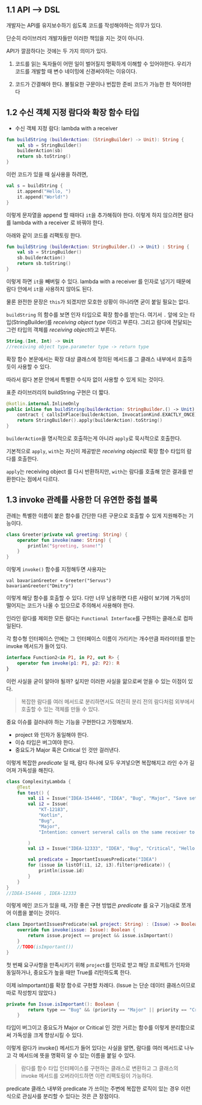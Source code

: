 ## 1.1 API --> DSL

개발자는 API를 유지보수하기 쉽도록 코드를 작성해야하는 의무가 있다.

단순히 라이브러리 개발자들만 이러한 책임을 지는 것이 아니다.

API가 깔끔하다는 것에는 두 가지 의미가 있다.

1. 코드를 읽는 독자들이 어떤 일이 벌어질지 명확하게 이해할 수 있어야한다.
우리가 코드를 개발할 때 변수 네이밍에 신경써야하는 이유이다.

2. 코드가 간결해야 한다. 불필요한 구문이나 번잡한 준비 코드가 가능한 한 적어야한다

## 1.2 수신 객체 지정 람다와 확장 함수 타입

- 수신 객체 지정 람다: lambda with a receiver

```kotlin
fun buildString (builderAction: (StringBuilder) -> Unit): String {
    val sb = StringBuilder()
    builderAction(sb)
    return sb.toString()
}
```

이런 코드가 있을 때 실사용을 하려면,

```kotlin
val s = buildString {
    it.append("Hello, ")
    it.append("World!")
}
```

이렇게 문자열을 append 할 때마다 `it`을 추가해줘야 한다. 이렇게 하지 않으려면 람다를 lambda with a receiver 로 바꿔야 한다.

아래와 같이 코드를 리팩토링 한다.

```kotlin
fun buildString (builderAction: StringBuilder.() -> Unit) : String {
    val sb = StringBuilder()
    sb.builderAction()
    return sb.toString()
}
```

이렇게 하면 `it`을 빼버릴 수 있다. lambda with a receiver 를 인자로 넘기기 때문에 람다 안에서 `it`을 사용하지 않아도 된다.

물론 완전한 문장은 `this`가 되겠지만 모호한 상황이 아니라면 굳이 붙일 필요는 없다.

`buildString` 의 함수를 보면 인자 타입으로 확장 함수를 받는다. 여기서 `.` 앞에 오는 타입(StringBuilder)를 *receiving object type* 이라고 부른다.
그리고 람다에 전달되는 그런 타입의 객체를 *receiving object*라고 부른다.

```kotlin
String.(Int, Int) -> Unit
//receiving object type.parameter type -> return type
```

확장 함수 본문에서는 확장 대상 클래스에 정의된 메서드를 그 클래스 내부에서 호출하듯이 사용할 수 있다.

따라서 람다 본문 안에서 특별한 수식자 없이 사용할 수 있게 되는 것이다.

표준 라이브러리의 buildString 구현은 더 짧다.

```kotlin
@kotlin.internal.InlineOnly
public inline fun buildString(builderAction: StringBuilder.() -> Unit): String {
    contract { callsInPlace(builderAction, InvocationKind.EXACTLY_ONCE) }
    return StringBuilder().apply(builderAction).toString()
}
```

`builderAction`을 명시적으로 호출하는게 아니라 `apply`로 묵시적으로 호출한다.

기본적으로 `apply`, `with`는 자신이 제공받은 *receiving object*로 확장 함수 타입의 람다를 호출한다.

`apply`는 receiving object 를 다시 반환하지만, `with`는 람다를 호출해 얻은 결과를 반환한다는 점에서 다르다.

## 1.3 invoke 관례를 사용한 더 유연한 중첩 블록

관례는 특별한 이름이 붙은 함수를 간단한 다른 구문으로 호출할 수 있게 지원해주는 기능이다.

```kotlin
class Greeter(private val greeting: String) {
    operator fun invoke(name: String) {
        println("$greeting, $name!")
    }
}
```

이렇게 `invoke()` 함수를 지정해두면 사용자는

```
val bavarianGreeter = Greeter("Servus")
bavarianGreeter("Dmitry")
```

이렇게 해당 함수를 호출할 수 있다. 다만 너무 남용하면 다른 사람이 보기에 가독성이 떨어지는 코드가 나올 수 있으므로 주의해서 사용해야 한다.

인라인 람다를 제외한 모든 람다는 `Functional Interface`를 구현하는 클래스로 컴파일된다.

각 함수형 인터페이스 안에는 그 인터페이스 이름이 가리키는 개수만큼 파라미터를 받는 invoke 메서드가 들어 있다.

```kotlin
interface Function2<in P1, in P2, out R> {
    operator fun invoke(p1: P1, p2: P2): R
}
```

이런 사실을 굳이 알아야 될까? 싶지만 이러한 사실을 앎으로써 얻을 수 있는 이점이 있다.

> 복잡한 람다를 여러 메서드로 분리하면서도 여전히 분리 전의 람다처럼 외부에서 호출할 수 있는 객체를 만들 수 있다.

중요 이슈를 걸러내야 하는 기능을 구현한다고 가정해보자.

- project 와 인자가 동일해야 한다.
- 이슈 타입은 버그여야 한다.
- 중요도가 Major 혹은 Critical 인 것만 걸러낸다.

이렇게 복잡한 *predicate* 일 때, 람다 하나에 모두 우겨넣으면 복잡해지고 라인 수가 길어져 가독성을 해친다.

```kotlin
class ComplexityLambda {
    @Test
    fun test() {
        val i1 = Issue("IDEA-154446", "IDEA", "Bug", "Major", "Save settings failed")
        val i2 = Issue(
            "KT-12183",
            "Kotlin",
            "Bug",
            "Major",
            "Intention: convert serveral calls on the same receiver to with/apply"

        )
        val i3 = Issue("IDEA-12333", "IDEA", "Bug", "Critical", "Hello world!")

        val predicate = ImportantIssuesPredicate("IDEA")
        for (issue in listOf(i1, i2, i3).filter(predicate)) {
            println(issue.id)
        }
    }
}
//IDEA-154446 , IDEA-12333
```

이렇게 메인 코드가 있을 때, 가장 좋은 구현 방법은 *predicate* 를 요구 기능대로 쪼개어 이름을 붙이는 것이다.

```kotlin
class ImportantIssuesPredicate(val project: String) : (Issue) -> Boolean {
    override fun invoke(issue: Issue): Boolean {
        return issue.project == project && issue.isImportant()
    }
    //TODO(isImportant())
}
```

첫 번째 요구사항을 만족시키기 위해 `project`를 인자로 받고 해당 프로젝트가 인자와 동일하거나,
중요도가 높을 때만 True를 리턴하도록 한다.

이제 isImportant()를 확장 함수로 구현할 차례다. (Issue 는 단순 데이터 클래스이므로 따로 작성항지 않았다.)

```kotlin
private fun Issue.isImportant(): Boolean {
        return type == "Bug" && (priority == "Major" || priority == "Critical")
    }
```

타입이 버그이고 중요도가 Major or Critical 인 것만 거르는 함수를 이렇게 분리함으로써 가독성을 크게 향상시킬 수 있다.

이렇게 람다가 invoke() 메서드가 들어 있다는 사실을 알면,
람다를 여러 메서드로 나누고 각 메서드에 뜻을 명확히 알 수 있는 이름을 붙일 수 있다.

> 람다를 함수 타입 인터페이스를 구현하는 클래스로 변환하고 그 클래스의 invoke 메서드를 오버라이드하면 이런 리팩토링이 가능하다.

predicate 클래스 내부와 predicate 가 쓰이는 주변에 복잡한 로직이 있는 경우 이런 식으로 관심사를 분리할 수 있다는 것은 큰 장점이다.
